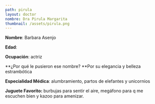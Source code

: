 ```yaml
---
path: pirula
layout: doctor
nombre: Dra Pirula Margarita
thumbnail: /assets/pirula.png
---
```

**Nombre**: Barbara Asenjo

**Edad**:

**Ocupación**: actriz

**¿Por qué le pusieron ese nombre? **Por su elegancia y belleza estrambótica

**Especialidad Médica**: alumbramiento, partos de elefantes y unicornios

**Juguete Favorito:** burbujas para sentir el aire, megáfono para q me escuchen bien y kazoo para amenizar.
